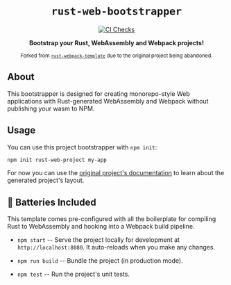 <div align="center">

  <h1><code>rust-web-bootstrapper</code></h1>
  
  [![CI Checks](https://github.com/asmello/rust-web-bootstrapper/actions/workflows/checks.yml/badge.svg)](https://github.com/asmello/rust-web-bootstrapper/actions/workflows/checks.yml)

  <strong>Bootstrap your Rust, WebAssembly and Webpack projects!</strong>

  <sub>Forked from <a href="https://github.com/rustwasm/rust-webpack-template"><code>rust-webpack-template</code></a> due to the original project being abandoned.</sub>

</div>

## About

This bootstrapper is designed for creating monorepo-style Web applications with
Rust-generated WebAssembly and Webpack without publishing your wasm to NPM.

## Usage

You can use this project bootstrapper with `npm init`:

```sh
npm init rust-web-project my-app
```

For now you can use the [original project's documentation]([https://rustwasm.github.io/docs/wasm-pack/tutorials/hybrid-applications-with-webpack/index.html]) to learn about the generated project's layout.

## 🔋 Batteries Included

This template comes pre-configured with all the boilerplate for compiling Rust
to WebAssembly and hooking into a Webpack build pipeline.

- `npm start` -- Serve the project locally for development at
  `http://localhost:8080`. It auto-reloads when you make any changes.

- `npm run build` -- Bundle the project (in production mode).

- `npm test` -- Run the project's unit tests.
